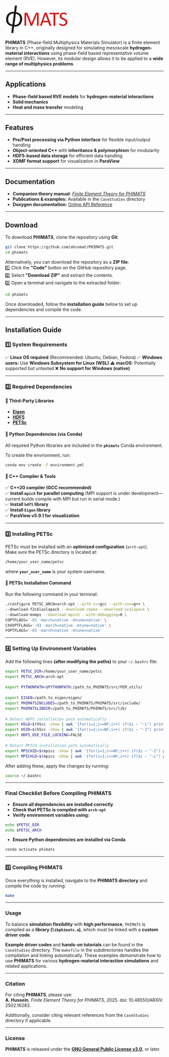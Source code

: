 <img src="PHIMATS.png" width="200"> 

**PHIMATS** (Phase-field Multiphysics Materials Simulator) is a finite element library in C++, originally designed for simulating mesoscale **hydrogen-material interactions** using phase-field based representative volume element (RVE). However, its modular design allows it to be applied to a **wide range of multiphysics problems**.

---

## Applications
- **Phase-field based RVE models** for **hydrogen-material interactions**  
- **Solid mechanics**   
- **Heat and mass transfer** modeling  

---

## Features
- **Pre/Post processing via Python interface** for flexible input/output handling  
- **Object-oriented C++** with **inheritance & polymorphism** for modularity  
- **HDF5-based data storage** for efficient data handling  
- **XDMF format support** for visualization in **ParaView**  

---

## Documentation
- **Companion theory manual:** *[Finite Element Theory for PHIMATS](https://arxiv.org/abs/2502.16283)*  
- **Publications & examples:** Available in the `CaseStudies` directory  
- **Doxygen documentation:** [Online API Reference](https://ahcomat.github.io/doxygen-phimats/index.html)  

---

## Download 

To download **PHIMATS**, clone the repository using **Git**:

```sh
git clone https://github.com/ahcomat/PHIMATS.git
cd phimats
```

Alternatively, you can download the repository as a **ZIP file**:  
1️⃣ Click the **"Code"** button on the GitHub repository page.  
2️⃣ Select **"Download ZIP"** and extract the contents.  
3️⃣ Open a terminal and navigate to the extracted folder:  
   ```sh
   cd phimats
   ```

Once downloaded, follow the **installation guide** below to set up dependencies and compile the code.
 
---

## Installation Guide

### **1️⃣ System Requirements**
✅ **Linux OS required** (Recommended: Ubuntu, Debian, Fedora)
✅ **Windows users:** Use **Windows Subsystem for Linux (WSL)**
⚠️ **macOS:** Potentially supported but untested 
❌ **No support for Windows (native)**  

---

### **2️⃣ Required Dependencies**
#### **🔹 Third-Party Libraries**
- **[Eigen](http://eigen.tuxfamily.org)**
- **[HDF5](https://www.hdfgroup.org/solutions/hdf5/)**
- **[PETSc](https://www.mcs.anl.gov/petsc/)**  

#### **🔹 Python Dependencies (via Conda)**
 All required Python libraries are included in the **`phimats`** Conda environment.

To create the environment, run:
```sh
conda env create -f environment.yml
```

#### **🔹 C++ Compiler & Tools**
✅ **C++20 compiler (GCC recommended)**  
✅ **Install `mpich` for parallel computing** (MPI support is under development—current builds compile with MPI but run in serial mode.)  
✅ **Install `hdf5` library**  
✅ **Install `Eigen` library**  
✅ **ParaView v5.9.1 for visualization**  

---

### **3️⃣ Installing PETSc**
PETSc must be installed with an **optimized configuration** (`arch-opt`).  
Make sure the PETSc directory is located at:
```sh
/home/your_user_name/petsc
```
where **`your_user_name`** is your system username.

#### **🔹 PETSc Installation Command**
Run the following command in your terminal:
```sh
./configure PETSC_ARCH=arch-opt --with-cc=gcc --with-cxx=g++ \
--download-f2cblaslapack --download-cmake --download-scalapack \
--download-mumps --download-mpich --with-debugging=0 \
COPTFLAGS='-O3 -march=native -mtune=native' \
CXXOPTFLAGS='-O3 -march=native -mtune=native' \
FOPTFLAGS='-O3 -march=native -mtune=native'
```

---

### **4️⃣ Setting Up Environment Variables**
Add the following lines **(after modifying the paths)** to your `~/.bashrc` file:
```sh
export PETSC_DIR=/home/your_user_name/petsc
export PETSC_ARCH=arch-opt

export PYTHONPATH=$PYTHONPATH:/path_to_PHIMATS/src/FEM_utils/

export EIGEN=/path_to_eigen/eigen/
export PHIMATSINCLUDES=/path_to_PHIMATS/PHIMATS/src/include/
export PHIMATSLIBDIR=/path_to_PHIMATS/PHIMATS/src/lib/

# Detect HDF5 installation path automatically
export H5LD=$(h5cc -show | awk '{for(i=1;i<=NF;i++) if($i ~ "-L") print substr($i,3)}')
export H5ID=$(h5cc -show | awk '{for(i=1;i<=NF;i++) if($i ~ "-I") print substr($i,3)}')
export HDF5_USE_FILE_LOCKING=FALSE

# Detect MPICH installation path automatically
export MPICHID=$(mpicc -show | awk '{for(i=1;i<=NF;i++) if($i ~ "-I") print substr($i,3)}')
export MPICHLD=$(mpicc -show | awk '{for(i=1;i<=NF;i++) if($i ~ "-L") print substr($i,3)}')

```
After adding these, apply the changes by running:
```sh
source ~/.bashrc
```

---

### Final Checklist Before Compiling PHIMATS
- **Ensure all dependencies are installed correctly**  
- **Check that PETSc is compiled with `arch-opt`**  
- **Verify environment variables using:**  
```sh
echo $PETSC_DIR
echo $PETSC_ARCH
```
- **Ensure Python dependencies are installed via Conda**  
```sh
conda activate phimats
```

---

### **5️⃣ Compiling PHIMATS**
Once everything is installed, navigate to the **PHIMATS directory** and compile the code by running:
```sh
make
```
---

### Usage

To balance **simulation flexibility** with **high performance**, `PHIMATS` is compiled as a **library (`libphimats.a`)**, which must be linked with a **custom driver code**.  

**Example driver codes** and **hands-on tutorials** can be found in the `CaseStudies` directory. The `makefile` in the subdirectories handles the compilation and linking automatically. These examples demonstrate how to use **PHIMATS** for various **hydrogen-material interaction simulations** and related applications.  

---

### Citation  
For citing **PHIMATS**, please use:  
**A. Hussein**, *Finite Element Theory for PHIMATS*, 2025. doi: 10.48550/ARXIV. 2502.16283.

Additionally, consider citing relevant references from the `CaseStudies` directory if applicable.  

---

### License
**PHIMATS** is released under the **[GNU General Public License v3.0](https://www.gnu.org/licenses/gpl-3.0.html)**, or later.  

